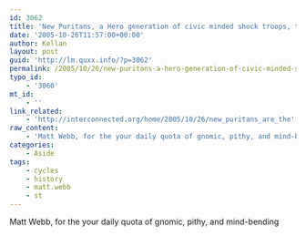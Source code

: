 ```yaml
---
id: 3062
title: 'New Puritans, a Hero generation of civic minded shock troops, the Unravelling'
date: '2005-10-26T11:57:00+00:00'
author: Kellan
layout: post
guid: 'http://lm.quxx.info/?p=3062'
permalink: /2005/10/26/new-puritans-a-hero-generation-of-civic-minded-shock-troops-the-unravelling/
typo_id:
    - '3060'
mt_id:
    - ''
link_related:
    - 'http://interconnected.org/home/2005/10/26/new_puritans_are_the'
raw_content:
    - 'Matt Webb, for the your daily quota of gnomic, pithy, and mind-bending'
categories:
    - Aside
tags:
    - cycles
    - history
    - matt.webb
    - st
---
```


Matt Webb, for the your daily quota of gnomic, pithy, and mind-bending